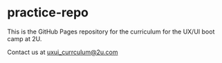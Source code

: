 # practice-repo

This is the GitHub Pages repository for the curriculum for the UX/UI boot camp at 2U.

Contact us at uxui_currculum@2u.com
